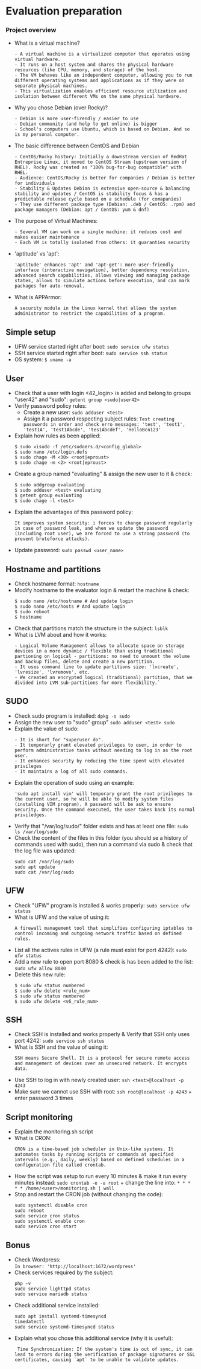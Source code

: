 # Evaluation preparation

### Project overview

- What is a virtual machine?
  ```
  - A virtual machine is a virtualized computer that operates using virtual hardware.
  - It runs on a host system and shares the physical hardware resources (like CPU, memory, and storage) of the host.
  - The VM behaves like an independent computer, allowing you to run different operating systems and applications as if they were on separate physical machines.
  - This virtualization enables efficient resource utilization and isolation between different VMs on the same physical hardware.
  ```
- Why you chose Debian (over Rocky)?
  ```
  - Debian is more user-firendly / easier to use
  - Debian community (and help to get online) is bigger
  - School's computers use Ubuntu, which is based on Debian. And so is my personal computer.
  ```
- The basic difference between CentOS and Debian
  ```
  - CentOS/Rocky history: Initially a downstream version of RedHat Entreprise Linux, it moved to CentOS Stream (upstream version of RHEL). Rocky was created as "100% bug-for-bug compatible" with RHEL.
  - Audience: CentOS/Rocky is better for companies / Debian is better for individuals
  - Stability & Updates Debian is extensive open-source & balancing stability and updates / CentOS is stability focus & has a predictable release cycle based on a schedule (for comapanies)
  - They use different package type (Debian: .deb / CentOS: .rpm) and package managers (Debian: apt / CentOS: yum & dnf)
  ```
- The purpose of Virtual Machines:
  ```
  - Several VM can work on a single machine: it reduces cost and makes easier maintenance
  - Each VM is totally isolated from others: it guaranties security
  ```
- 'aptitude' vs 'apt':
  ```
  'aptitude' enhances 'apt' and 'apt-get': more user-friendly interface (interactive navigation), better dependency resolution, advanced search capabilities, allows viewing and managing package states, allows to simulate actions before execution, and can mark packages for auto-removal.
  ```
- What is APPArmor:
  ```
  A security module in the Linux kernel that allows the system administrator to restrict the capabilities of a program.
  ```

## Simple setup

- UFW service started right after boot: `sudo service ufw status`
- SSH service started right after boot: `sudo service ssh status`
- OS system: `$ uname -a`

## User
- Check that a user with login <42_login> is added and belong to groups "user42" and "sudo": `getent group <sudo|user42>`
- Verify password policy rules:
  - Create a new user: `sudo adduser <test>`
  - Assign it a password respecting subject rules: `Test creating passwords in order and check erro messages: 'test', 'test1', 'test1A', 'test1Abcde', 'tes1Abcdef', 'HelloBcn123'`
- Explain how rules as been applied:
    ```
    $ sudo visudo -f /etc/sudoers.d/<config_global>
    $ sudo nano /etc/login.defs
    $ sudo chage -M <30> <root|eproust>
    $ sudo chage -m <2> <root|eproust>
    ```
- Create a group named "evaluating" & assign the new user to it & check:
    ```
    $ sudo addgroup evaluating
    $ sudo adduser <test> evaluating
    $ getent group evaluating
    $ sudo chage -l <test>
    ```
- Explain the advantages of this password policy:
  ```
  It improves system security: i forces to change password regularly in case of password leak, and when we update the password (including root user), we are forced to use a strong password (to prevent bruteforce attacks).
  ```
- Update password: `sudo passwd <user_name>`

## Hostname and partitions

- Check hostname format: `hostname`
- Modify hostname to the evaluator login & restart the machine & check:
  ```
  $ sudo nano /etc/hostname # And update login
  $ sudo nano /etc/hosts # And update login
  $ sudo reboot
  $ hostname
  ```
- Check that partitions match the structure in the subject: `lsblk`
- What is LVM about and how it works:
  ```
  - Logical Volume Management allows to allocate space on storage devices in a more dynamic / flexible than using traditional partioning on logical - partitions: no need to unmount the volume and backup files, delete and create a new partition.
  - It uses command line to update partitions size: 'lvcreate', 'lvresize', 'lvremove', etc.
  - We created an encrypted logical (traditional) partition, that we divided into LVM sub-partitions for more flexibility.`
  ```

## SUDO

- Check sudo program is installed: `dpkg -s sudo`
- Assign the new user to "sudo" group" `sudo adduser <test> sudo`
- Explain the value of sudo:
  ```
  - It is short for "superuser do".
  - It temporarly grant elevated privileges to user, in order to perform administrative tasks without needing to log in as the root user.
  - It enhances security by reducing the time spent with elevated privileges
  - It maintains a log of all sudo commands.
  ```
- Explain the operation of sudo using an example:
  ```
  'sudo apt install vim' will temporary grant the root privileges to the current user, so he will be able to modify system files (installing VIM program). A password will be ask to ensure security. Once the command executed, the user takes back its normal priviledges.
  ```
- Verify that "/var/log/sudo/" folder exists and has at least one file: `sudo ls /var/log/sudo`
- Check the content of the files in this folder (you should se a history of commands used with sudo), then run a command via sudo & check that the log file was updated:
  ```
  sudo cat /var/log/sudo
  sudo apt update
  sudo cat /var/log/sudo
  ```

## UFW

- Check "UFW" program is installed & works properly: `sudo service ufw status`
- What is UFW and the value of using it:
  ```
  A firewall management tool that simplifies configuring iptables to control incoming and outgoing network traffic based on defined rules.
  ```
- List all the actives rules in UFW (a rule must exist for port 4242): `sudo ufw status`
- Add a new rule to open port 8080 & check is has been added to the list: `sudo ufw allow 8080`
- Delete this new rule:
  ```
  $ sudo ufw status numbered
  $ sudo ufw delete <rule_num>
  $ sudo ufw status numbered
  $ sudo ufw delete <v6_rule_num>
  ```

## SSH

- Check SSH is installed and works properly & Verify that SSH only uses port 4242: `sudo service ssh status`
- What is SSH and the value of using it:
  ```
  SSH means Secure Shell. It is a protocol for secure remote access and management of devices over an unsecured network. It encrypts data.
  ```
- Use SSH to log in with newly created user: `ssh <test>@localhost -p 4243`
- Make sure we cannot use SSH with root: `ssh root@localhost -p 4243` + enter password 3 times

## Script monitoring

- Explain the monitoring.sh script
- What is CRON:
  ```
  CRON is a time-based job scheduler in Unix-like systems. It automates tasks by running scripts or commands at specified intervals (e.g., daily, weekly) based on defined schedules in a configuration file called crontab.
  ```
- How the script was setup to run every 10 minutes & make it run every minutes instead: `sudo crontab -e -u root` + change the line into: `* * * * * /home/<user>/monitoring.sh | wall`
- Stop and restart the CRON job (without changing the code):
  ```
  sudo systemctl disable cron
  sudo reboot
  sudo service cron status
  sudo systemctl enable cron
  sudo service cron start
  ```

## Bonus

- Check Wordpress:\
  `In browser: 'http://localhost:1672/wordpress'`
- Check services required by the subject:
  ```
  php -v
  sudo service lighttpd status
  sudo service mariadb status
  ```
- Check additional service installed:
  ```
  sudo apt install systemd-timesyncd
  timedatectl
  sudo service systemd-timesyncd status
  ```
- Explain what you chose this additional service (why it is useful):
  ```
   Time Synchronization: If the system's time is out of sync, it can lead to errors during the verification of package signatures or SSL certificates, causing `apt` to be unable to validate updates.
  ```
